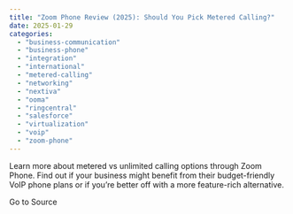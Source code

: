 ```yaml
---
title: "Zoom Phone Review (2025): Should You Pick Metered Calling?"
date: 2025-01-29
categories: 
  - "business-communication"
  - "business-phone"
  - "integration"
  - "international"
  - "metered-calling"
  - "networking"
  - "nextiva"
  - "ooma"
  - "ringcentral"
  - "salesforce"
  - "virtualization"
  - "voip"
  - "zoom-phone"
---
```


Learn more about metered vs unlimited calling options through Zoom Phone. Find out if your business might benefit from their budget-friendly VoIP phone plans or if you’re better off with a more feature-rich alternative.

Go to Source
